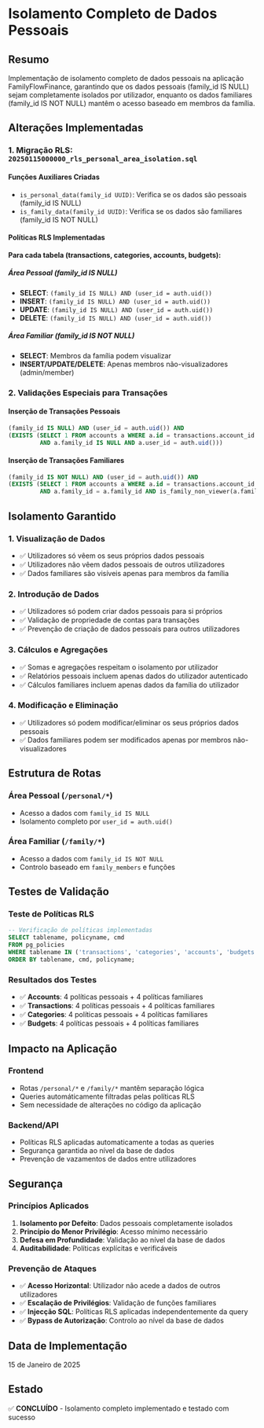 # Isolamento Completo de Dados Pessoais

## Resumo
Implementação de isolamento completo de dados pessoais na aplicação FamilyFlowFinance, garantindo que os dados pessoais (family_id IS NULL) sejam completamente isolados por utilizador, enquanto os dados familiares (family_id IS NOT NULL) mantêm o acesso baseado em membros da família.

## Alterações Implementadas

### 1. Migração RLS: `20250115000000_rls_personal_area_isolation.sql`

#### Funções Auxiliares Criadas
- `is_personal_data(family_id UUID)`: Verifica se os dados são pessoais (family_id IS NULL)
- `is_family_data(family_id UUID)`: Verifica se os dados são familiares (family_id IS NOT NULL)

#### Políticas RLS Implementadas

**Para cada tabela (transactions, categories, accounts, budgets):**

##### Área Pessoal (family_id IS NULL)
- **SELECT**: `(family_id IS NULL) AND (user_id = auth.uid())`
- **INSERT**: `(family_id IS NULL) AND (user_id = auth.uid())`
- **UPDATE**: `(family_id IS NULL) AND (user_id = auth.uid())`
- **DELETE**: `(family_id IS NULL) AND (user_id = auth.uid())`

##### Área Familiar (family_id IS NOT NULL)
- **SELECT**: Membros da família podem visualizar
- **INSERT/UPDATE/DELETE**: Apenas membros não-visualizadores (admin/member)

### 2. Validações Especiais para Transações

#### Inserção de Transações Pessoais
```sql
(family_id IS NULL) AND (user_id = auth.uid()) AND 
(EXISTS (SELECT 1 FROM accounts a WHERE a.id = transactions.account_id 
         AND a.family_id IS NULL AND a.user_id = auth.uid()))
```

#### Inserção de Transações Familiares
```sql
(family_id IS NOT NULL) AND (user_id = auth.uid()) AND 
(EXISTS (SELECT 1 FROM accounts a WHERE a.id = transactions.account_id 
         AND a.family_id = a.family_id AND is_family_non_viewer(a.family_id)))
```

## Isolamento Garantido

### 1. Visualização de Dados
- ✅ Utilizadores só vêem os seus próprios dados pessoais
- ✅ Utilizadores não vêem dados pessoais de outros utilizadores
- ✅ Dados familiares são visíveis apenas para membros da família

### 2. Introdução de Dados
- ✅ Utilizadores só podem criar dados pessoais para si próprios
- ✅ Validação de propriedade de contas para transações
- ✅ Prevenção de criação de dados pessoais para outros utilizadores

### 3. Cálculos e Agregações
- ✅ Somas e agregações respeitam o isolamento por utilizador
- ✅ Relatórios pessoais incluem apenas dados do utilizador autenticado
- ✅ Cálculos familiares incluem apenas dados da família do utilizador

### 4. Modificação e Eliminação
- ✅ Utilizadores só podem modificar/eliminar os seus próprios dados pessoais
- ✅ Dados familiares podem ser modificados apenas por membros não-visualizadores

## Estrutura de Rotas

### Área Pessoal (`/personal/*`)
- Acesso a dados com `family_id IS NULL`
- Isolamento completo por `user_id = auth.uid()`

### Área Familiar (`/family/*`)
- Acesso a dados com `family_id IS NOT NULL`
- Controlo baseado em `family_members` e funções

## Testes de Validação

### Teste de Políticas RLS
```sql
-- Verificação de políticas implementadas
SELECT tablename, policyname, cmd
FROM pg_policies 
WHERE tablename IN ('transactions', 'categories', 'accounts', 'budgets')
ORDER BY tablename, cmd, policyname;
```

### Resultados dos Testes
- ✅ **Accounts**: 4 políticas pessoais + 4 políticas familiares
- ✅ **Transactions**: 4 políticas pessoais + 4 políticas familiares  
- ✅ **Categories**: 4 políticas pessoais + 4 políticas familiares
- ✅ **Budgets**: 4 políticas pessoais + 4 políticas familiares

## Impacto na Aplicação

### Frontend
- Rotas `/personal/*` e `/family/*` mantêm separação lógica
- Queries automáticamente filtradas pelas políticas RLS
- Sem necessidade de alterações no código da aplicação

### Backend/API
- Políticas RLS aplicadas automaticamente a todas as queries
- Segurança garantida ao nível da base de dados
- Prevenção de vazamentos de dados entre utilizadores

## Segurança

### Princípios Aplicados
1. **Isolamento por Defeito**: Dados pessoais completamente isolados
2. **Princípio do Menor Privilégio**: Acesso mínimo necessário
3. **Defesa em Profundidade**: Validação ao nível da base de dados
4. **Auditabilidade**: Políticas explícitas e verificáveis

### Prevenção de Ataques
- ✅ **Acesso Horizontal**: Utilizador não acede a dados de outros utilizadores
- ✅ **Escalação de Privilégios**: Validação de funções familiares
- ✅ **Injecção SQL**: Políticas RLS aplicadas independentemente da query
- ✅ **Bypass de Autorização**: Controlo ao nível da base de dados

## Data de Implementação
15 de Janeiro de 2025

## Estado
✅ **CONCLUÍDO** - Isolamento completo implementado e testado com sucesso